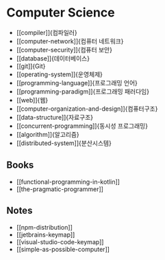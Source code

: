 # Computer Science

* [[compiler]]{컴파일러}
* [[computer-network]]{컴퓨터 네트워크}
* [[computer-security]]{컴퓨터 보안}
* [[database]]{데이터베이스}
* [[git]]{Git}
* [[operating-system]]{운영체제}
* [[programming-language]]{프로그래밍 언어}
* [[programming-paradigm]]{프로그래밍 패러다임}
* [[web]]{웹}
* [[computer-organization-and-design]]{컴퓨터구조}
* [[data-structure]]{자료구조}
* [[concurrent-programming]]{동시성 프로그래밍}
* [[algorithm]]{알고리즘}
* [[distributed-system]]{분산시스템}

## Books

* [[functional-programming-in-kotlin]]
* [[the-pragmatic-programmer]]

## Notes

* [[npm-distribution]]
* [[jetbrains-keymap]]
* [[visual-studio-code-keymap]]
* [[simple-as-possible-computer]]
